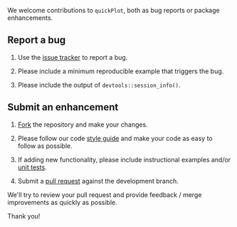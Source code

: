 We welcome contributions to `quickPlot`, both as bug reports or package enhancements.

## Report a bug

1. Use the [issue tracker](https://github.com/PredictiveEcology/quickPlot/issues) to report a bug.

2. Please include a minimum reproducible example that triggers the bug.

3. Please include the output of `devtools::session_info()`.

## Submit an enhancement

1. [Fork](https://github.com/rstudio/rstudio/fork) the repository and make your changes.

2. Please follow our code [style guide](https://github.com/PredictiveEcology/SpaDES/wiki/Dev-Docs---Code-Style-Guide) and make your code as easy to follow as possible.

3. If adding new functionality, please include instructional examples and/or [unit tests](https://r-pkgs.had.co.nz/tests.html).

3. Submit a [pull request](https://docs.github.com/articles/using-pull-requests) against the development branch.

We'll try to review your pull request and provide feedback / merge improvements as quickly as possible.

Thank you!
